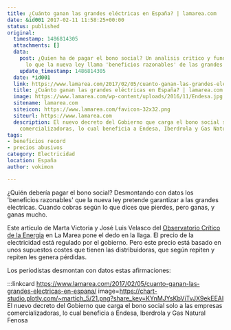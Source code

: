 ```yaml
---
title: ¿Cuánto ganan las grandes eléctricas en España? | lamarea.com
date: &id001 2017-02-11 11:58:25+00:00
status: published
original:
  timestamp: 1486814305
  attachments: []
  data:
    post: ¿Quien ha de pagar el bono social? Un analisis critico y fundamentado sobre
      lo que la nueva ley llama 'beneficios razonables' de las grandes electricas.
    update_timestamp: 1486814305
  date: *id001
  link: https://www.lamarea.com/2017/02/05/cuanto-ganan-las-grandes-electricas-en-espana/
  title: ¿Cuánto ganan las grandes eléctricas en España? | lamarea.com
  image: https://www.lamarea.com/wp-content/uploads/2016/11/Endesa.jpg
  sitename: lamarea.com
  siteicon: https://www.lamarea.com/favicon-32x32.png
  siteurl: https://www.lamarea.com
  description: El nuevo decreto del Gobierno que carga el bono social solo a las empresas
    comercializadoras, lo cual beneficia a Endesa, Iberdrola y Gas Natural Fenosa
tags:
- beneficios record
- precios abusivos
category: Electricidad
location: España
author: vokimon

---
```

¿Quién debería pagar el bono social?
Desmontando con datos
los 'beneficios razonables'
que la nueva ley pretende garantizar
a las grandes electricas.
Cuando cobras según lo que dices que pierdes, pero ganas, y ganas mucho.

Este artículo de
Marta Victoria y
José Luis Velasco
del [Observatorio Crítico de la Energia](http://observatoriocriticodelaenergia.org/)
en La Marea
pone el dedo en la llaga.
El precio de la electricidad está regulado por el gobierno.
Pero este precio está basado en unos supuestos costes que tienen las distribuidoras,
que según repiten y repiten les genera pérdidas.

Los periodistas desmontan con datos estas afirmaciones:

:::linkcard https://www.lamarea.com/2017/02/05/cuanto-ganan-las-grandes-electricas-en-espana/ image=https://chart-studio.plotly.com/~martich_5/21.png?share_key=KYnMJYsKbViTvJX9ekEEAI
    El nuevo decreto del Gobierno que carga el bono social solo a las empresas comercializadoras, lo cual beneficia a Endesa, Iberdrola y Gas Natural Fenosa

